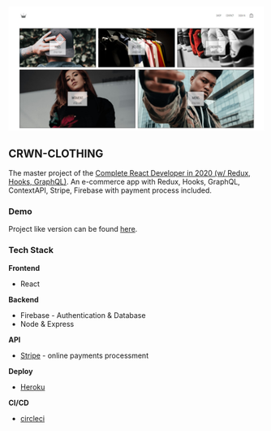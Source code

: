 ![Project homepage](https://github.com/Andronikus/crwn-clothing/blob/master/img/crwn-clothes-homepage.jpg)
## CRWN-CLOTHING

The master project of the [Complete React Developer in 2020 (w/ Redux, Hooks, GraphQL)](https://www.udemy.com/share/101WH4AkUYeF5TTHQ=/). An e-commerce app with Redux, Hooks, GraphQL, ContextAPI, Stripe, Firebase with payment process included.

### Demo
Project like version can be found [here](https://crwn-clothes-shop-live.herokuapp.com/).

### Tech Stack

**Frontend**
* React

**Backend**
* Firebase - Authentication & Database
* Node & Express

**API**
* [Stripe](https://stripe.com/en-pt) - online payments processment

**Deploy**
* [Heroku](https://www.heroku.com/)

**CI/CD**
* [circleci](https://circleci.com/)



